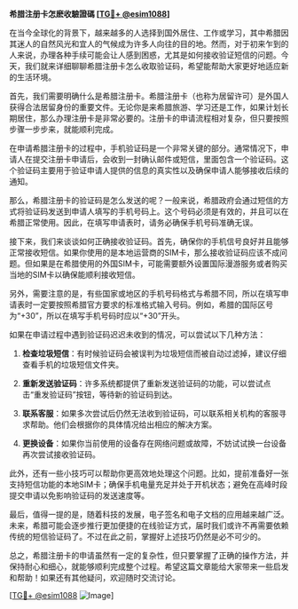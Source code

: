 **希腊注册卡怎麽收驗證碼 [[TG💪+ @esim1088](https://t.me/s/esim1088)]**

在当今全球化的背景下，越来越多的人选择到国外居住、工作或学习，其中希腊因其迷人的自然风光和宜人的气候成为许多人向往的目的地。然而，对于初来乍到的人来说，办理各种手续可能会让人感到困惑，尤其是如何接收验证短信的问题。今天，我们就来详细聊聊希腊注册卡怎么收取验证码，希望能帮助大家更好地适应新的生活环境。

首先，我们需要明确什么是希腊注册卡。希腊注册卡（也称为居留许可）是外国人获得合法居留身份的重要文件。无论你是来希腊旅游、学习还是工作，如果计划长期居住，那么办理注册卡是非常必要的。注册卡的申请流程相对复杂，但只要按照步骤一步步来，就能顺利完成。

在申请希腊注册卡的过程中，手机验证码是一个非常关键的部分。通常情况下，申请人在提交注册卡申请后，会收到一封确认邮件或短信，里面包含一个验证码。这个验证码主要用于验证申请人提供的信息的真实性以及确保申请人能够接收后续的通知。

那么，希腊注册卡的验证码是怎么发送的呢？一般来说，希腊政府会通过短信的方式将验证码发送到申请人填写的手机号码上。这个号码必须是有效的，并且可以在希腊正常使用。因此，在填写申请表时，请务必确保手机号码准确无误。

接下来，我们来谈谈如何正确接收验证码。首先，确保你的手机信号良好并且能够正常接收短信。如果你使用的是本地运营商的SIM卡，那么接收验证码应该不成问题。但如果是在希腊使用的外国SIM卡，可能需要额外设置国际漫游服务或者购买当地的SIM卡以确保能顺利接收短信。

另外，需要注意的是，有些国家或地区的手机号码格式与希腊不同，所以在填写申请表时一定要按照希腊官方要求的标准格式输入号码。例如，希腊的国际区号为“+30”，所以在填写手机号码时应以“+30”开头。

如果在申请过程中遇到验证码迟迟未收到的情况，可以尝试以下几种方法：

1. **检查垃圾短信**：有时候验证码会被误判为垃圾短信而被自动过滤掉，建议仔细查看手机的垃圾短信文件夹。
   
2. **重新发送验证码**：许多系统都提供了重新发送验证码的功能，可以尝试点击“重发验证码”按钮，等待新的验证码到达。

3. **联系客服**：如果多次尝试后仍然无法收到验证码，可以联系相关机构的客服寻求帮助。他们会根据你的具体情况给出相应的解决方案。

4. **更换设备**：如果你当前使用的设备存在网络问题或故障，不妨试试换一台设备再次尝试接收验证码。

此外，还有一些小技巧可以帮助你更高效地处理这个问题。比如，提前准备好一张支持短信功能的本地SIM卡；确保手机电量充足并处于开机状态；避免在高峰时段提交申请以免影响验证码的发送速度等。

最后，值得一提的是，随着科技的发展，电子签名和电子文档的应用越来越广泛。未来，希腊可能会逐步推行更加便捷的在线验证方式，届时我们或许不再需要依赖传统的短信验证码了。不过在此之前，掌握好上述技巧仍然是必不可少的。

总之，希腊注册卡的申请虽然有一定的复杂性，但只要掌握了正确的操作方法，并保持耐心和细心，就能够顺利完成整个过程。希望这篇文章能给大家带来一些启发和帮助！如果还有其他疑问，欢迎随时交流讨论。

[[TG💪+ @esim1088](https://t.me/s/esim1088) ![Image](https://i.postimg.cc/4NQfJmqS/Snipaste-2025-05-13-00-14-12.png)]